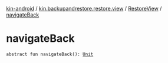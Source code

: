 [kin-android](../../index.md) / [kin.backupandrestore.restore.view](../index.md) / [RestoreView](index.md) / [navigateBack](./navigate-back.md)

# navigateBack

`abstract fun navigateBack(): `[`Unit`](https://kotlinlang.org/api/latest/jvm/stdlib/kotlin/-unit/index.html)